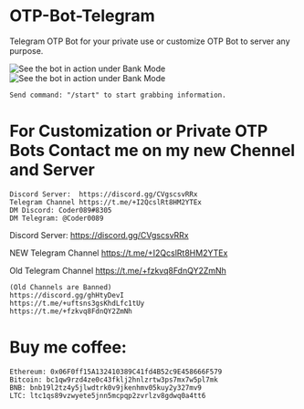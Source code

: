 # OTP-Bot-Telegram
Telegram OTP Bot for your private use or customize OTP Bot to server any purpose.

![See the bot in action under Bank Mode](https://user-images.githubusercontent.com/117955242/218443550-f28fed1b-b945-4061-993e-0f91ddd95fd3.jpeg)
![See the bot in action under Bank Mode](https://user-images.githubusercontent.com/117955242/218444021-5e9b52e6-01a4-4fa7-8c9a-2ee4d3f9207f.png)

    Send command: "/start" to start grabbing information.


# For Customization or Private OTP Bots Contact me on my new Chennel and Server

    Discord Server:  https://discord.gg/CVgscsvRRx
    Telegram Channel https://t.me/+I2QcslRt8HM2YTEx
    DM Discord: Coder089#8305
    DM Telegram: @Coder0089
Discord Server: https://discord.gg/CVgscsvRRx

NEW Telegram Channel https://t.me/+I2QcslRt8HM2YTEx

Old Telegram Channel https://t.me/+fzkvq8FdnQY2ZmNh

    (Old Channels are Banned)
    https://discord.gg/ghHtyDevI
    https://t.me/+uftsns3gsKhdLfc1tUy
    https://t.me/+fzkvq8FdnQY2ZmNh


# Buy me coffee: 

    Ethereum: 0x06F0ff15A132410389C41fd4B52c9E458666F579
    Bitcoin: bc1qw9rzd4ze0c43fklj2hnlzrtw3ps7mx7w5pl7mk
    BNB: bnb19l2tz4y5jlwdtrk0v9jkenhmv05kuy2y327mv9
    LTC: ltc1qs89vzwyete5jnn5mcpqp2zvrlzv8gdwq0a4tt6
